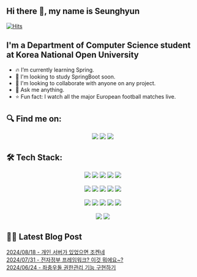 

## Hi there 👋, my name is Seunghyun

[![Hits](https://hits.seeyoufarm.com/api/count/incr/badge.svg?url=https%3A%2F%2Fgithub.com%2FimseunghyunK&count_bg=%23CEB0BB&title_bg=%23555555&icon=&icon_color=%23E7E7E7&title=hits&edge_flat=false)](https://hits.seeyoufarm.com)

## I'm a Department of Computer Science student at Korea National Open University

- 🔥 I’m currently learning Spring.
- 🌱 I'm looking to study SpringBoot soon.
- 👥 I'm looking to collaborate with anyone on any project.
- 💬 Ask me anything.
- ⭐️ Fun fact: I watch all the major European football matches live.

## 🔍 Find me on:

<p align="center">
  <a href="https://kmseunh.github.io/"><img src="https://img.shields.io/badge/Tech Blog-000000?style=for-the-badge&logo=GitHub&logoColor=white&link=https://kmseunh.github.io/"/></a>
  <a href="mailto:tmdgus8779@gmail.com"><img src="https://img.shields.io/badge/Gmail-d14836?style=for-the-badge&logo=Gmail&logoColor=white&link=mailto:tmdgus8779@gmail.com"/></a>
  <a href="https://www.linkedin.com/in/seunghyun-kim-250b562a6/"><img src="https://img.shields.io/badge/LinkedIn-0A66C2?style=for-the-badge&logo=Linkedin&logoColor=white&link=https://www.linkedin.com/in/seunghyun-kim-250b562a6/"/></a>
</p>

## 🛠️ Tech Stack:

<div align="center">
  <img src="https://img.shields.io/badge/html5-E34F26?style=for-the-badge&logo=html5&logoColor=white">
  <img src="https://img.shields.io/badge/css3-1572B6?style=for-the-badge&logo=css3&logoColor=white">
  <img src="https://img.shields.io/badge/bootstrap-7952B3?style=for-the-badge&logo=bootstrap&logoColor=white">
  <img src="https://img.shields.io/badge/JavaScript-F7DF1E?style=for-the-badge&logo=JavaScript&logoColor=white">
  <img src="https://img.shields.io/badge/jquery-0769AD?style=for-the-badge&logo=jquery&logoColor=white">
</div>
&nbsp;
<div align="center">
  <img src="https://img.shields.io/badge/Python-3776AB?style=for-the-badge&logo=Python&logoColor=white">
  <img src="https://img.shields.io/badge/Flask-000000?style=for-the-badge&logo=Flask&logoColor=white">
  <img src="https://img.shields.io/badge/Java-007396?style=for-the-badge&logo=openjdk&logoColor=white">
  <img src="https://img.shields.io/badge/spring-6DB33F?style=for-the-badge&logo=spring&logoColor=white">
  <img src="https://img.shields.io/badge/MariaDB-003545?style=for-the-badge&logo=MariaDB&logoColor=white">
</div>
&nbsp;
<div align="center">
  <img src="https://img.shields.io/badge/dbeaver-382923?style=for-the-badge&logo=dbeaver&logoColor=white">
  <img src="https://img.shields.io/badge/git-F05032?style=for-the-badge&logo=git&logoColor=white">
  <img src="https://img.shields.io/badge/GitHub-181717?style=for-the-badge&logo=GitHub&logoColor=white">
  <img src="https://img.shields.io/badge/Vim-019733?style=for-the-badge&logo=Vim&logoColor=white">
  <img src="https://img.shields.io/badge/Visual Studio Code-007ACC?style=for-the-badge&logo=Visual Studio Code&logoColor=white">
</div>
&nbsp;
<div align="center">
  <img src="https://img.shields.io/badge/macos-000000?style=for-the-badge&logo=macos&logoColor=white">
  <img src="https://img.shields.io/badge/Ubuntu-E95420?style=for-the-badge&logo=Ubuntu&logoColor=white">
</div>

## ✍🏻 Latest Blog Post

[2024/08/18 - 개인 서버가 있었으면 조켄네](https://kmseunh.github.io/post/2024-08-18-creating-oracle-instances-and-server/) <br/>
[2024/07/31 - 전자정부 프레임워크? 이것 뭐에요~?](https://kmseunh.github.io/post/2024-07-31-experience-the-egovframework/) <br/>
[2024/06/24 - 좌충우돌 권한관리 기능 구현하기](https://kmseunh.github.io/post/2024-06-24-implement-authorization-management-functions/) <br/>
